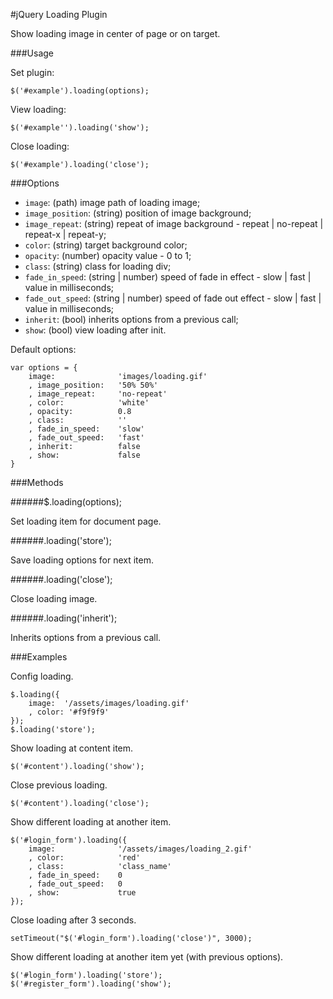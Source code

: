 #jQuery Loading Plugin

Show loading image in center of page or on target.

###Usage

Set plugin:
  
	$('#example').loading(options);

View loading:

	$('#example'').loading('show');

Close loading:

	$('#example').loading('close');

###Options

- `image`: (path) image path of loading image;
- `image_position`: (string) position of image background;
- `image_repeat`: (string) repeat of image background - repeat | no-repeat | repeat-x | repeat-y;
- `color`: (string) target background color;
- `opacity`: (number) opacity value - 0 to 1;
- `class`: (string) class for loading div;
- `fade_in_speed`: (string | number) speed of fade in effect - slow | fast | value in milliseconds;
- `fade_out_speed`: (string | number) speed of fade out effect - slow | fast | value in milliseconds;
- `inherit`: (bool) inherits options from a previous call;
- `show`: (bool) view loading after init.

Default options:

	var options = {
		image:		 		'images/loading.gif'
		, image_position:	'50% 50%'
		, image_repeat:		'no-repeat'
		, color:			'white'
		, opacity:			0.8
		, class:			''
		, fade_in_speed:	'slow'
		, fade_out_speed:	'fast'
		, inherit:			false
		, show:				false
	}


###Methods

######$.loading(options);

Set loading item for document page.

######.loading('store');

Save loading options for next item.

######.loading('close');

Close loading image.

######.loading('inherit');

Inherits options from a previous call.

###Examples

Config loading.

	$.loading({
		image:	'/assets/images/loading.gif'
		, color: '#f9f9f9'
	});
	$.loading('store');

Show loading at content item.

	$('#content').loading('show');

Close previous loading.
	
	$('#content').loading('close');

Show different loading at another item.

	$('#login_form').loading({
		image:				'/assets/images/loading_2.gif'
		, color:			'red'
		, class:			'class_name'
		, fade_in_speed:	0
		, fade_out_speed:	0
		, show: 			true
	});
	
Close loading after 3 seconds.

	setTimeout("$('#login_form').loading('close')", 3000);

Show different loading at another item yet (with previous options).

	$('#login_form').loading('store');
	$('#register_form').loading('show');

